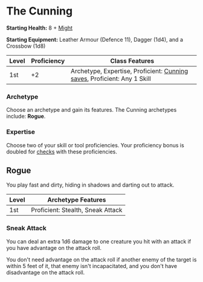 # The Cunning

**Starting Health:** 8 + [Might](pages/characters/attributes.md?id=might)

**Starting Equipment:** Leather Armour (Defence 11), Dagger (1d4), and a Crossbow (1d8)

| Level | Proficiency | Class Features  |
| ----  | ----------- |- |
| 1st   | +2          | Archetype, Expertise, Proficient: [Cunning](pages/characters/attributes.md?id=cunning) [saves](pages/rules/rolling.md?id=saves), Proficient: Any 1 Skill |

### Archetype

Choose an archetype and gain its features. The Cunning archetypes include: **Rogue**.

### Expertise

Choose two of your skill or tool proficiencies. Your proficiency bonus is doubled for [checks](pages/rules/rolling?id=checks) with these proficiencies.

## Rogue

You play fast and dirty, hiding in shadows and darting out to attack.

| Level | Archetype Features |
| ----  | - |
| 1st   | Proficient: Stealth, Sneak Attack |

### Sneak Attack

You can deal an extra 1d6 damage to one creature you hit with an attack if you have advantage on the attack roll.

You don't need advantage on the attack roll if another enemy of the target is within 5 feet of it, that enemy isn't incapacitated, and you don't have disadvantage on the attack roll.
